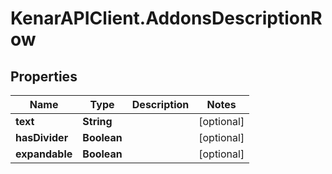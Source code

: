# KenarAPIClient.AddonsDescriptionRow

## Properties

Name | Type | Description | Notes
------------ | ------------- | ------------- | -------------
**text** | **String** |  | [optional] 
**hasDivider** | **Boolean** |  | [optional] 
**expandable** | **Boolean** |  | [optional] 


